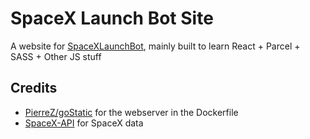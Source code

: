 # SpaceX Launch Bot Site

A website for [SpaceXLaunchBot](https://github.com/r-spacex/SpaceXLaunchBot), mainly built to learn React + Parcel + SASS + Other JS stuff

## Credits

- [PierreZ/goStatic](https://github.com/PierreZ/goStatic) for the webserver in the Dockerfile
- [SpaceX-API](https://github.com/r-spacex/SpaceX-API) for SpaceX data
